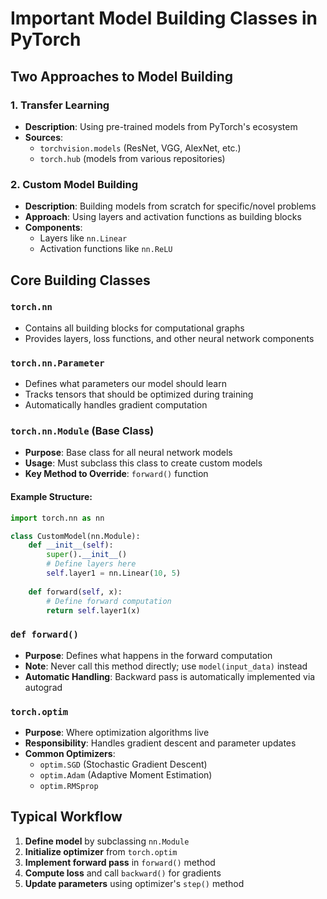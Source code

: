 # Important Model Building Classes in PyTorch

## Two Approaches to Model Building

### 1. **Transfer Learning**
- **Description**: Using pre-trained models from PyTorch's ecosystem
- **Sources**:
  - `torchvision.models` (ResNet, VGG, AlexNet, etc.)
  - `torch.hub` (models from various repositories)

### 2. **Custom Model Building**
- **Description**: Building models from scratch for specific/novel problems
- **Approach**: Using layers and activation functions as building blocks
- **Components**:
  - Layers like `nn.Linear`
  - Activation functions like `nn.ReLU`

## Core Building Classes

### `torch.nn`
- Contains all building blocks for computational graphs
- Provides layers, loss functions, and other neural network components

### `torch.nn.Parameter`
- Defines what parameters our model should learn
- Tracks tensors that should be optimized during training
- Automatically handles gradient computation

### `torch.nn.Module` (Base Class)
- **Purpose**: Base class for all neural network models
- **Usage**: Must subclass this class to create custom models
- **Key Method to Override**: `forward()` function

#### Example Structure:
```python
import torch.nn as nn

class CustomModel(nn.Module):
    def __init__(self):
        super().__init__()
        # Define layers here
        self.layer1 = nn.Linear(10, 5)
        
    def forward(self, x):
        # Define forward computation
        return self.layer1(x)
```

### `def forward()`
- **Purpose**: Defines what happens in the forward computation
- **Note**: Never call this method directly; use `model(input_data)` instead
- **Automatic Handling**: Backward pass is automatically implemented via autograd

### `torch.optim`
- **Purpose**: Where optimization algorithms live
- **Responsibility**: Handles gradient descent and parameter updates
- **Common Optimizers**:
  - `optim.SGD` (Stochastic Gradient Descent)
  - `optim.Adam` (Adaptive Moment Estimation)
  - `optim.RMSprop`

## Typical Workflow
1. **Define model** by subclassing `nn.Module`
2. **Initialize optimizer** from `torch.optim`
3. **Implement forward pass** in `forward()` method
4. **Compute loss** and call `backward()` for gradients
5. **Update parameters** using optimizer's `step()` method
